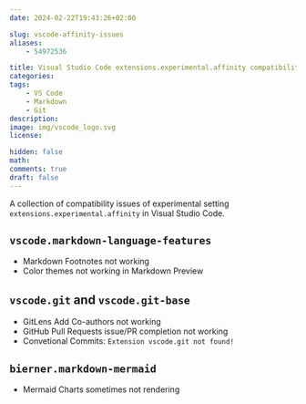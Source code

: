 ```yaml
---
date: 2024-02-22T19:43:26+02:00

slug: vscode-affinity-issues
aliases:
    - 54972536

title: Visual Studio Code extensions.experimental.affinity compatibility issues
categories:
tags:
    - VS Code
    - Markdown
    - Git
description:
image: img/vscode_logo.svg
license:

hidden: false
math:
comments: true
draft: false
---
```


A collection of compatibility issues of experimental setting `extensions.experimental.affinity` in Visual Studio Code.
<!--more-->

## `vscode.markdown-language-features`

- Markdown Footnotes not working
- Color themes not working in Markdown Preview

## `vscode.git` and `vscode.git-base`

- GitLens Add Co-authors not working
- GitHub Pull Requests issue/PR completion not working
- Convetional Commits: `Extension vscode.git not found!`

## `bierner.markdown-mermaid`

- Mermaid Charts sometimes not rendering
